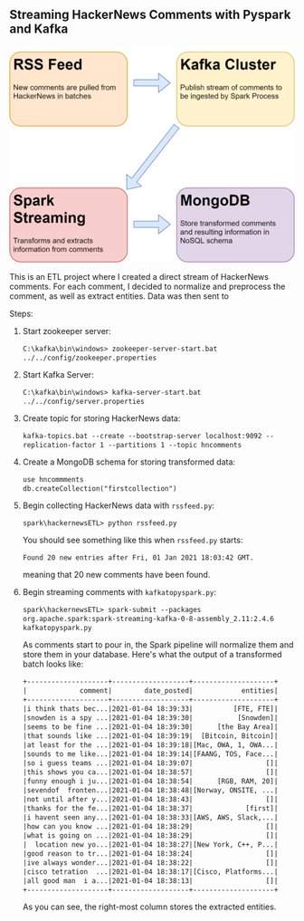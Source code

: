 ## Streaming HackerNews Comments with Pyspark and Kafka

![Diagram](diagram.png)

This is an ETL project where I created a direct stream of HackerNews comments. For each comment, I decided to normalize and preprocess the comment, as well as extract entities. Data was then sent to  

Steps:

1. Start zookeeper server:

    ```
    C:\kafka\bin\windows> zookeeper-server-start.bat ../../config/zookeeper.properties
    ```

2. Start Kafka Server:

    ```
    C:\kafka\bin\windows> kafka-server-start.bat ../../config/server.properties
    ```

3. Create topic for storing HackerNews data:

    ```
    kafka-topics.bat --create --bootstrap-server localhost:9092 --replication-factor 1 --partitions 1 --topic hncomments
    ```

4. Create a MongoDB schema for storing transformed data:

    ```
    use hncommments
    db.createCollection("firstcollection")
    ```


4. Begin collecting HackerNews data with ```rssfeed.py```:

    ```
    spark\hackernewsETL> python rssfeed.py
    ```

    You should see something like this when ```rssfeed.py``` starts:

    ```
    Found 20 new entries after Fri, 01 Jan 2021 18:03:42 GMT.
    ```

    meaning that 20 new comments have been found. 


5. Begin streaming comments with ```kafkatopyspark.py```:

    ```
    spark\hackernewsETL> spark-submit --packages org.apache.spark:spark-streaming-kafka-0-8-assembly_2.11:2.4.6 kafkatopyspark.py
    ```

    As comments start to pour in, the Spark pipeline will normalize them and store them in your database. Here's what the output of a transformed batch looks like:

    ```
    +--------------------+-------------------+--------------------+
    |             comment|        date_posted|            entities|
    +--------------------+-------------------+--------------------+
    |i think thats bec...|2021-01-04 18:39:33|          [FTE, FTE]|
    |snowden is a spy ...|2021-01-04 18:39:30|           [Snowden]|
    |seems to be fine ...|2021-01-04 18:39:30|      [the Bay Area]|
    |that sounds like ...|2021-01-04 18:39:19|  [Bitcoin, Bitcoin]|
    |at least for the ...|2021-01-04 18:39:18|[Mac, OWA, 1, OWA...|
    |sounds to me like...|2021-01-04 18:39:14|[FAANG, TOS, Face...|
    |so i guess teams ...|2021-01-04 18:39:07|                  []|
    |this shows you ca...|2021-01-04 18:38:57|                  []|
    |funny enough i ju...|2021-01-04 18:38:54|      [RGB, RAM, 20]|
    |sevendof  fronten...|2021-01-04 18:38:48|[Norway, ONSITE, ...|
    |not until after y...|2021-01-04 18:38:43|                  []|
    |thanks for the fe...|2021-01-04 18:38:37|             [first]|
    |i havent seen any...|2021-01-04 18:38:33|[AWS, AWS, Slack,...|
    |how can you know ...|2021-01-04 18:38:29|                  []|
    |what is going on ...|2021-01-04 18:38:29|                  []|
    |  location new yo...|2021-01-04 18:38:27|[New York, C++, P...|
    |good reason to tr...|2021-01-04 18:38:24|                  []|
    |ive always wonder...|2021-01-04 18:38:22|                  []|
    |cisco tetration  ...|2021-01-04 18:38:17|[Cisco, Platforms...|
    |all good man  i a...|2021-01-04 18:38:13|                  []|
    +--------------------+-------------------+--------------------+
    ```

    As you can see, the right-most column stores the extracted entities. 